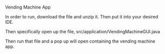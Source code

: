 Vending Machine App

In order to run, download the file and unzip it. Then put it into your desired IDE.

Then specifically open up the file, src/application/VendingMachineGUI.java

Then run that file and a pop up will open containing the vending machine app.
